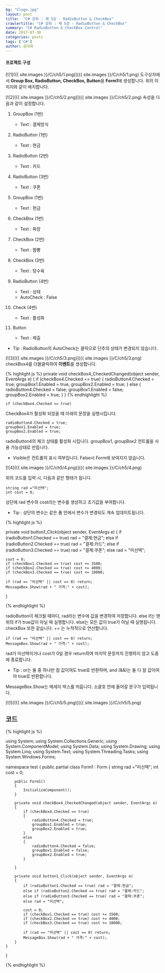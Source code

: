 ```yaml
---
bg: "Clogo.jpg"
layout: post
title:  "C# 강좌 : 제 5강 - RadioButton & CheckBox"
crawlertitle: "C# 강좌 : 제 5강 - RadioButton & CheckBox"
summary: "C# RadioButton & CheckBox Control"
date: 2017-07-30
categories: posts
tags: ['C#']
author: 윤대희
---
```



#### 프로젝트 구성 ####
[![1]({{ site.images }}/C/ch5/1.png)]({{ site.images }}/C/ch5/1.png)
도구상자에서 **Group Box, RadioButton, CheckBox, Button**을 **Form1**에 생성합니다. 위의 이미지와 같이 배치합니다.



[![2]({{ site.images }}/C/ch5/2.png)]({{ site.images }}/C/ch5/2.png)
속성을 다음과 같이 설정합니다.
1. GroupBox (1번)

	* Text : 결제방식
	
	
2. RadioButton (1번)

	* Text : 현금
	
	
3. RadioButton (2번)

	* Text : 카드
	
	
4. RadioButton (3번)

	* Text : 쿠폰
	
	
5. GroupBox (1번)

	* Text : 현금
	
	
6. CheckBox (1번)

	* Text : 짜장
	
	
7. CheckBox (2번)

	* Text : 짬뽕
	
	
8. CheckBox (3번)

	* Text : 탕수육	
	

9. RadioButton (4번)

	* Text : 상태
	* AutoCheck : False
	

10. Check (4번)

	* Text : 활성화

		
11. Button

	* Text : 제출
	
	
	
- Tip : RadioButton의 AutoCheck는 클릭으로 단추의 상태가 변경되지 않습니다.


[![3]({{ site.images }}/C/ch5/3.png)]({{ site.images }}/C/ch5/3.png)
checkBox4를 더블클릭하여 **이벤트**를 생성합니다.

{% highlight js %}
private void checkBox4_CheckedChanged(object sender, EventArgs e)
{
	if (checkBox4.Checked == true)
	{
		radioButton4.Checked = true;
		groupBox1.Enabled = true;
		groupBox2.Enabled = true;
	}
	else
	{
		radioButton4.Checked = false;
		groupBox1.Enabled = false;
		groupBox2.Enabled = true;
	}
}
{% endhighlight %}

	if (checkBox4.Checked == true)

CheckBox4가 활성화 되었을 때 아래의 문장을 실행시킵니다.

	radioButton4.Checked = true;
	groupBox1.Enabled = true;
	groupBox2.Enabled = true;

radioButton4의 체크 상태를 활성화 시킵니다.
groupBox1, groupBox2 컨트롤을 사용 가능상태로 만듭니다.

* Visible은 컨트롤의 표시 여부입니다. False시 Form에 보여지지 않습니다.


[![4]({{ site.images }}/C/ch5/4.png)]({{ site.images }}/C/ch5/4.png)

위의 코드를 입력 시, 다음과 같은 형태가 됩니다.


	string rad ="미선택";
	int cost = 0;

상단에 rad 변수와 cost라는 변수를 생성하고 초기값을 부여합니다.

* Tip : 상단의 변수는 같은 폼 안에서 변수가 변경되도 계속 업데이트됩니다.

{% highlight js %}

private void button1_Click(object sender, EventArgs e)
{
	if (radioButton1.Checked == true) rad = "결제:현금";
	else if (radioButton2.Checked == true) rad = "결제:카드";
	else if (radioButton3.Checked == true) rad = "결제:쿠폰";
	else rad = "미선택";

	cost = 0;
	if (checkBox1.Checked == true) cost += 3500;
	if (checkBox2.Checked == true) cost += 4000;
	if (checkBox3.Checked == true) cost += 10000;

	if (rad == "미선택" || cost == 0) return;
	MessageBox.Show(rad + " 가격:" + cost);
}

{% endhighlight %}

radioButton이 체크될 때마다, rad라는 변수에 값을 변경하여 저장합니다.
else if는 맨 위의 if가 true값이 아닐 때 실행합니다. else는 모든 값이 true가 아닐 때 실행됩니다. checkBox 또한 같습니다. 
+= 는 누적적으로 연산합니다.


	if (rad == "미선택" || cost == 0) return;
	MessageBox.Show(rad + " 가격:" + cost);


rad가 미선택이거나 cost가 0일 경우 return하여 마지막 문장까지 진행하지 않고 도중에 종료합니다.

* Tip : or는 둘 중 하나만 참 값이여도 true로 반환하며, and (&&)는 둘 다 참 값이여야 true로 반환합니다.

MessageBox.Show는 메세지 박스를 띄웁니다. 소괄호 안에 들어갈 문구가 입력됩니다.

[![5]({{ site.images }}/C/ch5/5.png)]({{ site.images }}/C/ch5/5.png)


## 코드 ##

{% highlight js %}

using System;
using System.Collections.Generic;
using System.ComponentModel;
using System.Data;
using System.Drawing;
using System.Linq;
using System.Text;
using System.Threading.Tasks;
using System.Windows.Forms;

namespace test
{
    public partial class Form1 : Form
    {
        string rad ="미선택";
        int cost = 0;

        public Form1()
        {
            InitializeComponent();
        }

        private void checkBox4_CheckedChanged(object sender, EventArgs e)
        {
            if (checkBox4.Checked == true)
            {
                radioButton4.Checked = true;
                groupBox1.Enabled = true;
                groupBox2.Enabled = true;
            }
            else
            {
                radioButton4.Checked = false;
                groupBox1.Enabled = false;
                groupBox2.Enabled = true;
            }
            
        }

        private void button1_Click(object sender, EventArgs e)
        {
            if (radioButton1.Checked == true) rad = "결제:현금";
            else if (radioButton2.Checked == true) rad = "결제:카드";
            else if (radioButton3.Checked == true) rad = "결제:쿠폰";
            else rad = "미선택";

            cost = 0;
            if (checkBox1.Checked == true) cost += 3500;
            if (checkBox2.Checked == true) cost += 4000;
            if (checkBox3.Checked == true) cost += 10000;

            if (rad == "미선택" || cost == 0) return;
            MessageBox.Show(rad + " 가격:" + cost);
        }
    }
}

{% endhighlight %}

